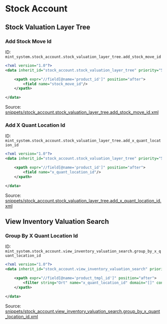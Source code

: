 # Stock Account
## Stock Valuation Layer Tree  
### Add Stock Move Id  
ID: `mint_system.stock_account.stock_valuation_layer_tree.add_stock_move_id`  
```xml
<?xml version="1.0"?>
<data inherit_id="stock_account.stock_valuation_layer_tree" priority="50">

    <xpath expr="//field[@name='product_id']" position="after">
        <field name="stock_move_id"/>
    </xpath>

</data>
```
Source: [snippets/stock_account.stock_valuation_layer_tree.add_stock_move_id.xml](https://github.com/Mint-System/Odoo-Development/tree/14.0/snippets/stock_account.stock_valuation_layer_tree.add_stock_move_id.xml)

### Add X Quant Location Id  
ID: `mint_system.stock_account.stock_valuation_layer_tree.add_x_quant_location_id`  
```xml
<?xml version="1.0"?>
<data inherit_id="stock_account.stock_valuation_layer_tree" priority="50">

    <xpath expr="//field[@name='product_id']" position="after">
        <field name="x_quant_location_id"/>
    </xpath>

</data>
```
Source: [snippets/stock_account.stock_valuation_layer_tree.add_x_quant_location_id.xml](https://github.com/Mint-System/Odoo-Development/tree/14.0/snippets/stock_account.stock_valuation_layer_tree.add_x_quant_location_id.xml)

## View Inventory Valuation Search  
### Group By X Quant Location Id  
ID: `mint_system.stock_account.view_inventory_valuation_search.group_by_x_quant_location_id`  
```xml
<?xml version="1.0"?>
<data inherit_id="stock_account.view_inventory_valuation_search" priority="50">

    <xpath expr="//field[@name='product_tmpl_id']" position="after">
        <filter string="Ort" name="x_quant_location_id" domain="[]" context="{'group_by': 'x_quant_location_id'}"/>
    </xpath>

</data>
```
Source: [snippets/stock_account.view_inventory_valuation_search.group_by_x_quant_location_id.xml](https://github.com/Mint-System/Odoo-Development/tree/14.0/snippets/stock_account.view_inventory_valuation_search.group_by_x_quant_location_id.xml)

